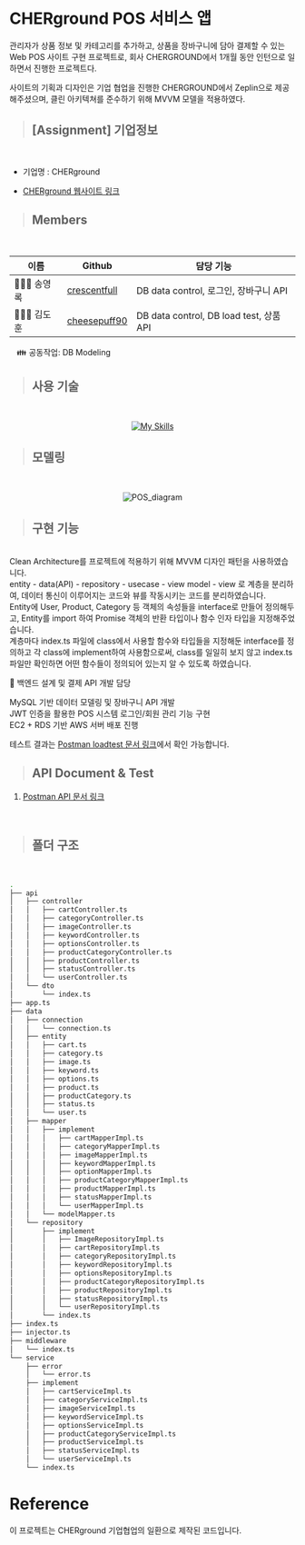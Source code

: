# CHERground POS 서비스 앱 
관리자가 상품 정보 및 카테고리를 추가하고, 상품을 장바구니에 담아 결제할 수 있는 Web POS 사이트 구현 프로젝트로, 회사 CHERGROUND에서 1개월 동안 인턴으로 일하면서 진행한 프로젝트다.

사이트의 기획과 디자인은 기업 협업을 진행한 CHERGROUND에서 Zeplin으로 제공해주셨으며, 클린 아키텍쳐를 준수하기 위해 MVVM 모델을 적용하였다.

> ## [Assignment] 기업정보

 <br/>

  - 기업명 : CHERground

  - [CHERground 웹사이트 링크](https://www.cherground.com/)

> ## Members

<br/>

|이름   |Github                   |담당 기능|
|-------|-------------------------|--------------------|
|👨🏻‍🎤 송영록 |[crescentfull](https://github.com/crescentfull) | DB data control, 로그인, 장바구니 API  |
|👰🏻‍♂️ 김도훈 |[cheesepuff90](https://github.com/cheesepuff90)     | DB data control, DB load test, 상품 API|

ㅤ👪 공동작업: DB Modeling

> ## 사용 기술
<br>

<div align="center">

 [![My Skills](https://skillicons.dev/icons?i=jts,express,nodejs,nginx,vscode,mysql,git,github)](https://skillicons.dev)

</div>

> ## 모델링

<br/>

<div align="center">

![POS_diagram](https://user-images.githubusercontent.com/78721108/146539375-5120ff07-245b-47df-8c09-39c026ce666f.png)

</div>

> ## 구현 기능

<br>
Clean Architecture를 프로젝트에 적용하기 위해 MVVM 디자인 패턴을 사용하였습니다. <br/>
entity - data(API) - repository - usecase - view model - view 로 계층을 분리하여, 데이터 통신이 이루어지는 코드와 뷰를 작동시키는 코드를 분리하였습니다. <br/>
Entity에 User, Product, Category 등 객체의 속성들을 interface로 만들어 정의해두고, Entity를 import 하여 Promise 객체의 반환 타입이나 함수 인자 타입을 지정해주었습니다. <br/>
계층마다 index.ts 파일에 class에서 사용할 함수와 타입들을 지정해둔 interface를 정의하고 각 class에 implement하여 사용함으로써, class를 일일히 보지 않고 index.ts 파일만 확인하면 어떤 함수들이 정의되어 있는지 알 수 있도록 하였습니다. <br/>


📌 백엔드 설계 및 결제 API 개발 담당 <br/>

MySQL 기반 데이터 모델링 및 장바구니 API 개발 <br>
JWT 인증을 활용한 POS 시스템 로그인/회원 관리 기능 구현 <br>
EC2 + RDS 기반 AWS 서버 배포 진행 <br>


테스트 결과는 [Postman loadtest 문서 링크](https://cloudy-station-688596.postman.co/workspace/My-Workspace~e8ea5b0c-c034-4103-8b11-b76a8dd22f41/documentation/17713220-bd37e9f6-9a13-44e9-baaa-5c7b42ab267c)에서 확인 가능합니다.


> ## API Document & Test

1. [Postman API 문서 링크](https://documenter.getpostman.com/view/17713220/2s7ZE4LPuE)

<br/>

> ## 폴더 구조

<br>

```bash
.
├── api
│   ├── controller
│   │   ├── cartController.ts
│   │   ├── categoryController.ts
│   │   ├── imageController.ts
│   │   ├── keywordController.ts
│   │   ├── optionsController.ts
│   │   ├── productCategoryController.ts
│   │   ├── productController.ts
│   │   ├── statusController.ts
│   │   └── userController.ts
│   └── dto
│       └── index.ts
├── app.ts
├── data
│   ├── connection
│   │   └── connection.ts
│   ├── entity
│   │   ├── cart.ts
│   │   ├── category.ts
│   │   ├── image.ts
│   │   ├── keyword.ts
│   │   ├── options.ts
│   │   ├── product.ts
│   │   ├── productCategory.ts
│   │   ├── status.ts
│   │   └── user.ts
│   ├── mapper
│   │   ├── implement
│   │   │   ├── cartMapperImpl.ts
│   │   │   ├── categoryMapperImpl.ts
│   │   │   ├── imageMapperImpl.ts
│   │   │   ├── keywordMapperImpl.ts
│   │   │   ├── optionMapperImpl.ts
│   │   │   ├── productCategoryMapperImpl.ts
│   │   │   ├── productMapperImpl.ts
│   │   │   ├── statusMapperImpl.ts
│   │   │   └── userMapperImpl.ts
│   │   └── modelMapper.ts
│   └── repository
│       ├── implement
│       │   ├── ImageRepositoryImpl.ts
│       │   ├── cartRepositoryImpl.ts
│       │   ├── categoryRepositoryImpl.ts
│       │   ├── keywordRepositoryImpl.ts
│       │   ├── optionsRepositoryImpl.ts
│       │   ├── productCategoryRepositoryImpl.ts
│       │   ├── productRepositoryImpl.ts
│       │   ├── statusRepositoryImpl.ts
│       │   └── userRepositoryImpl.ts
│       └── index.ts
├── index.ts
├── injector.ts
├── middleware
│   └── index.ts
└── service
    ├── error
    │   └── error.ts
    ├── implement
    │   ├── cartServiceImpl.ts
    │   ├── categoryServiceImpl.ts
    │   ├── imageServiceImpl.ts
    │   ├── keywordServiceImpl.ts
    │   ├── optionsServiceImpl.ts
    │   ├── productCategoryServiceImpl.ts
    │   ├── productServiceImpl.ts
    │   ├── statusServiceImpl.ts
    │   └── userServiceImpl.ts
    └── index.ts
```

# Reference
이 프로젝트는 CHERground 기업협업의 일환으로 제작된 코드입니다. 
    
